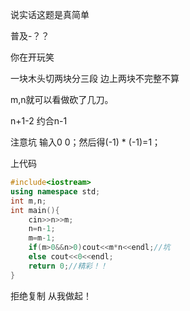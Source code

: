 说实话这题是真简单

普及-？？

你在开玩笑

一块木头切两块分三段 边上两块不完整不算

m,n就可以看做砍了几刀。

n+1-2 约合n-1

注意坑 输入0 0；然后得(-1) * (-1)=1；
 
上代码
```cpp
#include<iostream>
using namespace std;
int m,n;
int main(){
	cin>>n>>m;
	n=n-1;
	m=m-1;
	if(m>0&&n>0)cout<<m*n<<endl;//坑
	else cout<<0<<endl;
    return 0;//精彩！！
}
```
拒绝复制 从我做起！